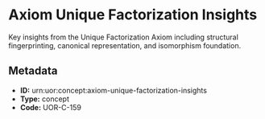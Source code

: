 # Axiom Unique Factorization Insights

Key insights from the Unique Factorization Axiom including structural fingerprinting, canonical representation, and isomorphism foundation.

## Metadata

- **ID:** urn:uor:concept:axiom-unique-factorization-insights
- **Type:** concept
- **Code:** UOR-C-159
